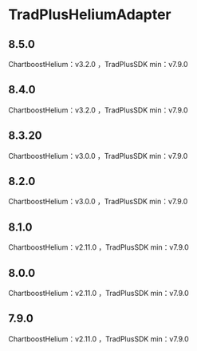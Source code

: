 # TradPlusHeliumAdapter

## 8.5.0

ChartboostHelium：v3.2.0 ，TradPlusSDK min：v7.9.0

## 8.4.0

ChartboostHelium：v3.2.0 ，TradPlusSDK min：v7.9.0

## 8.3.20

ChartboostHelium：v3.0.0 ，TradPlusSDK min：v7.9.0

## 8.2.0

ChartboostHelium：v3.0.0 ，TradPlusSDK min：v7.9.0

## 8.1.0

ChartboostHelium：v2.11.0 ，TradPlusSDK min：v7.9.0

## 8.0.0

ChartboostHelium：v2.11.0 ，TradPlusSDK min：v7.9.0

## 7.9.0

ChartboostHelium：v2.11.0 ，TradPlusSDK min：v7.9.0